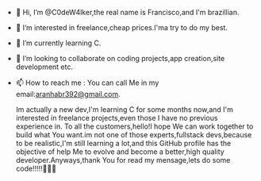 - 👋 Hi, I’m @C0deW4lker,the real name is Francisco,and I'm brazillian.
- 👀 I’m interested in freelance,cheap prices.I'ma try to do my best.
- 🌱 I’m currently learning C.
- 💞️ I’m looking to collaborate on coding projects,app creation,site development etc.
- 📫 How to reach me : You can call Me in my email:aranhabr392@gmail.com.

  Im actually a new dev,I'm learning C for some months now,and I'm interested in freelance projects,even those I have no previous experience in.
To all the customers,hello!I hope We can work together to build what You want.im not one of those experts,fullstack devs,because to be realistic,I'm still learning a lot,and this
GitHub profile has the objective of help Me to evolve and become a better,high quality developer.Anyways,thank You for read my mensage,lets do some code!!!!!🤠🧃🌿
